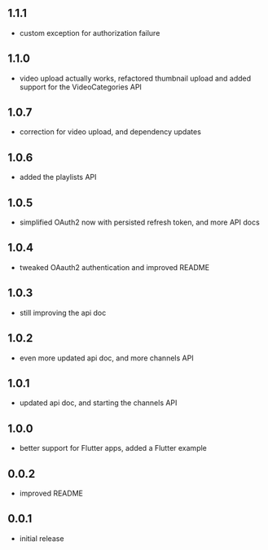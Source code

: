 ## 1.1.1

- custom exception for authorization failure
## 1.1.0

- video upload actually works, refactored thumbnail upload and added support for the VideoCategories API
## 1.0.7

- correction for video upload, and dependency updates
## 1.0.6

- added the playlists API
## 1.0.5

- simplified OAuth2 now with persisted refresh token, and more API docs
## 1.0.4

- tweaked OAauth2 authentication and improved README
## 1.0.3

- still improving the api doc
## 1.0.2

- even more updated api doc, and more channels API
## 1.0.1

- updated api doc, and starting the channels API
## 1.0.0

- better support for Flutter apps, added a Flutter example
## 0.0.2

- improved README

## 0.0.1

- initial release
